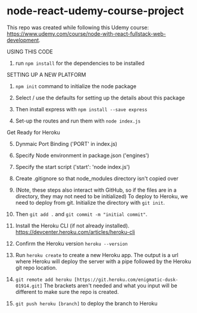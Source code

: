 # node-react-udemy-course-project

This repo was created while following this Udemy course: https://www.udemy.com/course/node-with-react-fullstack-web-development.

USING THIS CODE

1. run `npm install` for the dependencies to be installed

SETTING UP A NEW PLATFORM

1. `npm init` command to initialize the node package

2. Select / use the defaults for setting up the details about this package

3. Then install express with `npm install --save express`

4. Set-up the routes and run them with `node index.js`

Get Ready for Heroku

5. Dynmaic Port Binding ('PORT' in index.js)

6. Specify Node environment in package.json ('engines')

7. Specify the start script ('start': 'node index.js')

8. Create .gitignore so that node_modules directory isn't copied over

9. (Note, these steps also interact with GitHub, so if the files are in a directory, they may not need to be initialized) To deploy to Heroku, we need to deploy from git. Initialize the directory with `git init`.

10. Then `git add .` and `git commit -m "initial commit"`.

11. Install the Heroku CLI (if not already installed). https://devcenter.heroku.com/articles/heroku-cli

12. Confirm the Heroku version `heroku --version`

13. Run `heroku create` to create a new Heroku app. The output is a url where Heroku will deploy the server with a pipe followed by the Heroku git repo location.

14. `git remote add heroku [https://git.heroku.com/enigmatic-dusk-01914.git]` The brackets aren't needed and what you input will be different to make sure the repo is created.

15. `git push heroku [branch]` to deploy the branch to Heroku